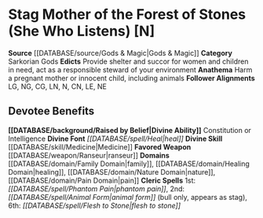 ﻿---
ability:
- Constitution
- Intelligence
ability_boost:
- Constitution
- Intelligence
alignment: N
deity:
- '[[DATABASE/deity/Stag Mother of the Forest of Stones|Stag Mother of the Forest
  of Stones]]'
deity_category: Sarkorian Gods
divine_font: Heal
domain:
- '[[DATABASE/domain/Family Domain|Family]]'
- '[[DATABASE/domain/Healing Domain|Healing]]'
- '[[DATABASE/domain/Nature Domain|Nature]]'
- '[[DATABASE/domain/Pain Domain|Pain]]'
favored_weapon: '[[DATABASE/weapon/Ranseur|Ranseur]]'
follower_alignment:
- LG
- LN
- LE
- NG
- N
- NE
- CG
- CN
id: '172'
name: Stag Mother of the Forest of Stones
rarity: Common
rus_type_level: null
skill:
- '[[DATABASE/skill/Medicine|Medicine]]'
source: '[[DATABASE/source/Gods & Magic|Gods & Magic]]'
trait: null
type: Deity

---
# Stag Mother of the Forest of Stones (She Who Listens) [N]

**Source** [[DATABASE/source/Gods & Magic|Gods & Magic]] 
**Category** Sarkorian Gods
**Edicts** Provide shelter and succor for women and children in need, act as a responsible steward of your environment
**Anathema** Harm a pregnant mother or innocent child, including animals
**Follower Alignments** LG, NG, CG, LN, N, CN, LE, NE

## Devotee Benefits

**[[DATABASE/background/Raised by Belief|Divine Ability]]** Constitution or Intelligence
**Divine Font** _[[DATABASE/spell/Heal|heal]]_
**Divine Skill** [[DATABASE/skill/Medicine|Medicine]]
**Favored Weapon** [[DATABASE/weapon/Ranseur|ranseur]]
**Domains** [[DATABASE/domain/Family Domain|family]], [[DATABASE/domain/Healing Domain|healing]], [[DATABASE/domain/Nature Domain|nature]], [[DATABASE/domain/Pain Domain|pain]]
**Cleric Spells** 1st: _[[DATABASE/spell/Phantom Pain|phantom pain]]_, 2nd: _[[DATABASE/spell/Animal Form|animal form]]_ (bull only, appears as stag), 6th: _[[DATABASE/spell/Flesh to Stone|flesh to stone]]_